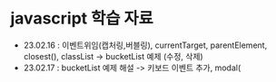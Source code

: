# javascript 학습 자료
- 23.02.16 : 이벤트위임(캡처링,버블링), currentTarget, parentElement, closest(), classList
             -> bucketList 예제 (수정, 삭제)
- 23.02.17 : bucketList 예제 해설 
             -> 키보드 이벤트 추가, modal(<dialog>태그), <template> 태그 
